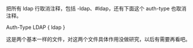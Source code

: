 把所有 ldap 行取消注释，包括 -ldap、#ldap，还有下面这个 auth-type 也取消注释。

Auth-Type LDAP {
        ldap
}

这是两个基本一样的文件，对这两个文件具体作用没做研究，以后有需要再看吧。
